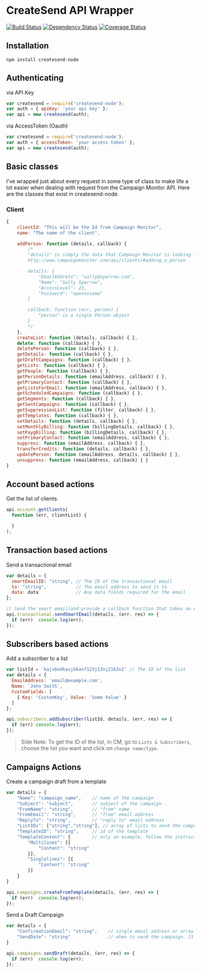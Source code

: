 # CreateSend API Wrapper

[![Build Status](https://travis-ci.org/nufyoot/createsend-node.png?branch=master)](https://travis-ci.org/nufyoot/createsend-node) [![Dependency Status](https://gemnasium.com/nufyoot/createsend-node.png)](https://gemnasium.com/nufyoot/createsend-node) [![Coverage Status](https://coveralls.io/repos/nufyoot/createsend-node/badge.svg)](https://coveralls.io/r/nufyoot/createsend-node)

## Installation

```
npm install createsend-node
```

## Authenticating

via API Key

```javascript
var createsend = require('createsend-node');
var auth = { apiKey: 'your api key' };
var api = new createsend(auth);
```

via AccessToken (Oauth)

```javascript
var createsend = require('createsend-node');
var auth = { accessToken: 'your access token' };
var api = new createsend(auth);
```

## Basic classes

I've wrapped just about every request in some type of class to make life a lot easier when dealing with request from the Campaign Monitor API. Here are the classes that exist in createsend-node.

### Client

```javascript
{
    clientId: "This will be the Id from Campaign Monitor",
    name: "The name of the client",

    addPerson: function (details, callback) {
        /*
        "details" is simply the data that Campaign Monitor is looking for according to
        http://www.campaignmonitor.com/api/clients/#adding_a_person

        details: {
            "EmailAddress": "sally@sparrow.com",
            "Name": "Sally Sparrow",
            "AccessLevel": 23,
            "Password": "opensesame"
        }

        callback: function (err, person) {
            "person" is a single Person object
        }
        */
    },
    createList: function (details, callback) { },
    delete: function (callback) { },
    deletePerson: function (callback) { },
    getDetails: function (callback) { },
    getDraftCampaigns: function (callback) { },
    getLists: function (callback) { },
    getPeople: function (callback) { },
    getPersonDetails: function (emailAddress, callback) { },
    getPrimaryContact: function (callback) { },
    getListsForEmail: function (emailAddress, callback) { },
    getScheduledCampaigns: function (callback) { },
    getSegments: function (callback) { },
    getSentCampaigns: function (callback) { },
    getSuppressionList: function (filter, callback) { },
    getTemplates: function (callback) { },
    setDetails: function (details, callback) { },
    setMonthlyBilling: function (billingDetails, callback) { },
    setPaygBilling: function (billingDetails, callback) { },
    setPrimaryContact: function (emailAddress, callback) { },
    suppress: function (emailAddress, callback) { },
    transferCredits: function (details, callback) { },
    updatePerson: function (emailAddress, details, callback) { },
    unsuppress: function (emailAddress, callback) { }
}
```

## Account based actions

Get the list of clients.

```javascript
api.account.getClients(
  function (err, clientList) {

  }
);
```

## Transaction based actions

Send a transactional email

```javascript
var details = {
  smartEmailID: "string", // The ID of the transactional email
  to: "string",           // The email address to send it to
  data: data              // Any data fields required for the email
};

// Send the smart email(and provide a callback function that takes an error and a response parameter)
api.transactional.sendSmartEmail(details, (err, res) => {
  if (err)  console.log(err);
});
```

## Subscribers based actions

Add a subscriber to a list

```javascript
var listId = 'kajsbndkasjbkanf123j13nj21k3n2' // The ID of the list
var details = {
  EmailAddress: 'email@example.com',
  Name: `John Smith`,
  CustomFields: [
    { Key: 'CustomKey', Value: 'Some Value' }
  ]
};

api.subscribers.addSubscriber(listId, details, (err, res) => {
  if (err) console.log(err);
});
```

> Side Note: To get the ID of the list, in CM, go to `Lists & Subscribers`, choose the list you want and click on `change name/type`.

## Campaigns Actions

Create a campaign draft from a template

```javascript
var details = {
    "Name": "campaign_name",    // name of the campaign
    "Subject": "subject",       // subject of the campaign
    "FromName": "string",       // "from" name
    "FromEmail": "string",      // "from" email address
    "ReplyTo": "string",        // "reply to" email address
    "ListIDs": ["string","string"], // array of lists to send the campaign to
    "TemplateID": "string",     // id of the template
    "TemplateContent": {        // only an example, follow the instructions at https://www.campaignmonitor.com/api/campaigns/#creating-campaign-template to match your template
        "Multilines": [{
            "Content": "string"
        }],
        "Singlelines": [{
            "Content": "string"
        }]
    }
}

api.campaigns.createFromTemplate(details, (err, res) => {
  if (err)  console.log(err);
});
```

Send a Draft Campaign

```javascript
var details = {
    "ConfirmationEmail": "string",    // single email address or array (max 5) of addresses that will receive the confirmation of the campaign being sent correctly
    "SendDate": "string"              // when to send the campaign. It can be "Immediately" or a date in YYYY-MM-DD HH:MM format
}

api.campaigns.sendDraft(details, (err, res) => {
  if (err)  console.log(err);
});
```
